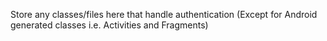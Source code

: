 Store any classes/files here that handle authentication (Except for Android generated classes i.e. Activities and Fragments)